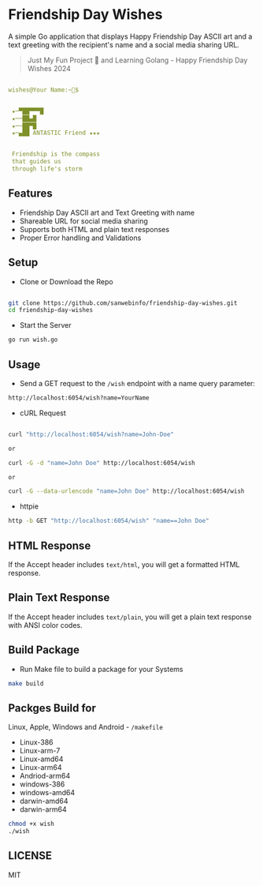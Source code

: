 # Friendship Day Wishes

A simple Go application that displays Happy Friendship Day ASCII art and a text greeting with the recipient's name and a social media sharing URL.  

> Just My Fun Project 🙂 and Learning Golang - Happy Friendship Day Wishes 2024  

```yaml

wishes@Your Name:~💚$


 ★─▀██▀▀▀█
 ★──██▄█
 ★──██▀█
 ★─▄██ ANTASTIC Friend ★★★


 Friendship is the compass
 that guides us
 through life's storm

```

## Features

- Friendship Day ASCII art and Text Greeting with name
- Shareable URL for social media sharing
- Supports both HTML and plain text responses
- Proper Error handling and Validations

## Setup

- Clone or Download the Repo

```sh

git clone https://github.com/sanwebinfo/friendship-day-wishes.git
cd friendship-day-wishes

```

- Start the Server

```sh
go run wish.go
```

## Usage

- Send a GET request to the `/wish` endpoint with a name query parameter:

```sh
http://localhost:6054/wish?name=YourName
```

- cURL Request

```sh

curl "http://localhost:6054/wish?name=John-Doe"

or

curl -G -d "name=John Doe" http://localhost:6054/wish

or

curl -G --data-urlencode "name=John Doe" http://localhost:6054/wish

```

- httpie

```sh
http -b GET "http://localhost:6054/wish" "name==John Doe"
```

## HTML Response

If the Accept header includes `text/html`, you will get a formatted HTML response.

## Plain Text Response

If the Accept header includes `text/plain`, you will get a plain text response with ANSI color codes.

## Build Package

- Run Make file to build a package for your Systems

```sh
make build
```

## Packges Build for  

Linux, Apple, Windows and Android - `/makefile`  

- Linux-386
- Linux-arm-7
- Linux-amd64
- Linux-arm64
- Andriod-arm64
- windows-386
- windows-amd64
- darwin-amd64
- darwin-arm64

```sh
chmod +x wish
./wish
```

## LICENSE

MIT
